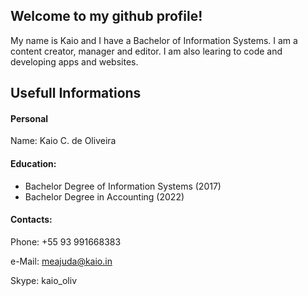 
## Welcome to my github profile!
My name is Kaio and I have a Bachelor of Information Systems. I am a content creator, manager and editor. I am also learing to code and developing apps and websites.

Usefull Informations
-
#### Personal
Name: Kaio C. de Oliveira

#### Education:
- Bachelor Degree of Information Systems (2017)
- Bachelor Degree in Accounting (2022)

#### Contacts:
Phone: +55 93 991668383

e-Mail: meajuda@kaio.in

Skype: kaio_oliv 
